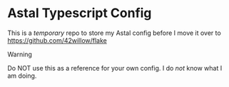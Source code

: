 # Astal Typescript Config

This is a *temporary* repo to store my Astal config before I move it over to https://github.com/42willow/flake

> [!warning]
> Do NOT use this as a reference for your own config. I do *not* know what I am doing.
